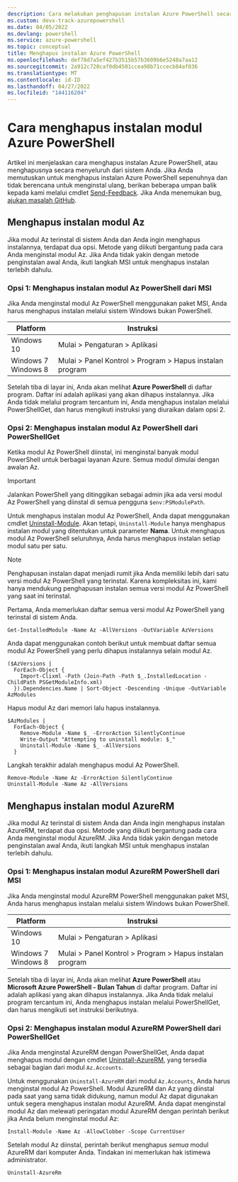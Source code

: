 ```yaml
---
description: Cara melakukan penghapusan instalan Azure PowerShell secara menyeluruh
ms.custom: devx-track-azurepowershell
ms.date: 04/05/2022
ms.devlang: powershell
ms.service: azure-powershell
ms.topic: conceptual
title: Menghapus instalan Azure PowerShell
ms.openlocfilehash: def78d7a5ef427b3515b57b3609b6e5248a7aa12
ms.sourcegitcommit: 2a912c720caf0db4501ccea98b71ccecb84af036
ms.translationtype: MT
ms.contentlocale: id-ID
ms.lasthandoff: 04/27/2022
ms.locfileid: "144116204"
---
```

# <a name="how-to-uninstall-azure-powershell-modules"></a>Cara menghapus instalan modul Azure PowerShell

Artikel ini menjelaskan cara menghapus instalan Azure PowerShell, atau menghapusnya secara menyeluruh dari sistem Anda.
Jika Anda memutuskan untuk menghapus instalan Azure PowerShell sepenuhnya dan tidak berencana untuk menginstal ulang, berikan beberapa umpan balik kepada kami melalui cmdlet [Send-Feedback](/powershell/module/az.accounts/send-feedback). Jika Anda menemukan bug, [ajukan masalah GitHub](https://github.com/azure/azure-powershell/issues).

## <a name="uninstall-the-az-module"></a>Menghapus instalan modul Az

Jika modul Az terinstal di sistem Anda dan Anda ingin menghapus instalannya, terdapat dua opsi. Metode yang diikuti bergantung pada cara Anda menginstal modul Az. Jika Anda tidak yakin dengan metode penginstalan awal Anda, ikuti langkah MSI untuk menghapus instalan terlebih dahulu.

### <a name="option-1-uninstall-the-az-powershell-module-from-msi"></a>Opsi 1: Menghapus instalan modul Az PowerShell dari MSI

Jika Anda menginstal modul Az PowerShell menggunakan paket MSI, Anda harus menghapus instalan melalui sistem Windows bukan PowerShell.

|         Platform         |                      Instruksi                      |
| ------------------------ | ------------------------------------------------------ |
| Windows 10               | Mulai > Pengaturan > Aplikasi                                |
| Windows 7 </br>Windows 8 | Mulai > Panel Kontrol > Program > Hapus instalan program |

Setelah tiba di layar ini, Anda akan melihat **Azure PowerShell** di daftar program. Daftar ini adalah aplikasi yang akan dihapus instalannya. Jika Anda tidak melalui program tercantum ini, Anda menghapus instalan melalui PowerShellGet, dan harus mengikuti instruksi yang diuraikan dalam opsi 2.

### <a name="option-2-uninstall-the-az-powershell-module-from-powershellget"></a>Opsi 2: Menghapus instalan modul Az PowerShell dari PowerShellGet

Ketika modul Az PowerShell diinstal, ini menginstal banyak modul PowerShell untuk berbagai layanan Azure. Semua modul dimulai dengan awalan Az.

> [!IMPORTANT]
> Jalankan PowerShell yang ditinggikan sebagai admin jika ada versi modul Az PowerShell yang diinstal di semua pengguna `$env:PSModulePath`.

Untuk menghapus instalan modul Az PowerShell, Anda dapat menggunakan cmdlet [Uninstall-Module](/powershell/module/powershellget/uninstall-module). Akan tetapi, `Uninstall-Module` hanya menghapus instalan modul yang ditentukan untuk parameter **Nama**. Untuk menghapus modul Az PowerShell seluruhnya, Anda harus menghapus instalan setiap modul satu per satu.

> [!NOTE]
> Penghapusan instalan dapat menjadi rumit jika Anda memiliki lebih dari satu versi modul Az PowerShell yang terinstal. Karena kompleksitas ini, kami hanya mendukung penghapusan instalan semua versi modul Az PowerShell yang saat ini terinstal.

Pertama, Anda memerlukan daftar semua versi modul Az PowerShell yang terinstal di sistem Anda.

```azurepowershell-interactive
Get-InstalledModule -Name Az -AllVersions -OutVariable AzVersions
```

Anda dapat menggunakan contoh berikut untuk membuat daftar semua modul Az PowerShell yang perlu dihapus instalannya selain modul Az.

```azurepowershell-interactive
($AzVersions |
  ForEach-Object {
    Import-Clixml -Path (Join-Path -Path $_.InstalledLocation -ChildPath PSGetModuleInfo.xml)
  }).Dependencies.Name | Sort-Object -Descending -Unique -OutVariable AzModules
```

Hapus modul Az dari memori lalu hapus instalannya.

```azurepowershell-interactive
$AzModules |
  ForEach-Object {
    Remove-Module -Name $_ -ErrorAction SilentlyContinue
    Write-Output "Attempting to uninstall module: $_"
    Uninstall-Module -Name $_ -AllVersions
  }
```

Langkah terakhir adalah menghapus modul Az PowerShell.

```azurepowershell-interactive
Remove-Module -Name Az -ErrorAction SilentlyContinue
Uninstall-Module -Name Az -AllVersions
```

## <a name="uninstall-the-azurerm-module"></a>Menghapus instalan modul AzureRM

Jika modul Az terinstal di sistem Anda dan Anda ingin menghapus instalan AzureRM, terdapat dua opsi. Metode yang diikuti bergantung pada cara Anda menginstal modul AzureRM. Jika Anda tidak yakin dengan metode penginstalan awal Anda, ikuti langkah MSI untuk menghapus instalan terlebih dahulu.

### <a name="option-1-uninstall-the-azurerm-powershell-module-from-msi"></a>Opsi 1: Menghapus instalan modul AzureRM PowerShell dari MSI

Jika Anda menginstal modul AzureRM PowerShell menggunakan paket MSI, Anda harus menghapus instalan melalui sistem Windows bukan PowerShell.

|         Platform         |                      Instruksi                      |
| ------------------------ | ------------------------------------------------------ |
| Windows 10               | Mulai > Pengaturan > Aplikasi                                |
| Windows 7 </br>Windows 8 | Mulai > Panel Kontrol > Program > Hapus instalan program |

Setelah tiba di layar ini, Anda akan melihat **Azure PowerShell** atau **Microsoft Azure PowerShell - Bulan Tahun** di daftar program. Daftar ini adalah aplikasi yang akan dihapus instalannya. Jika Anda tidak melalui program tercantum ini, Anda menghapus instalan melalui PowerShellGet, dan harus mengikuti set instruksi berikutnya.

### <a name="option-2-uninstall-the-azurerm-powershell-module-from-powershellget"></a>Opsi 2: Menghapus instalan modul AzureRM PowerShell dari PowerShellGet

Jika Anda menginstal AzureRM dengan PowerShellGet, Anda dapat menghapus modul dengan cmdlet [Uninstall-AzureRM](/powershell/module/az.accounts/uninstall-azurerm), yang tersedia sebagai bagian dari modul `Az.Accounts`.

Untuk menggunakan `Uninstall-AzureRM` dari modul `Az.Accounts`, Anda harus menginstal modul Az PowerShell. Modul AzureRM dan Az yang diinstal pada saat yang sama tidak didukung, namun modul Az dapat digunakan untuk segera menghapus instalan modul AzureRM. Anda dapat menginstal modul Az dan melewati peringatan modul AzureRM dengan perintah berikut jika Anda belum menginstal modul Az:

```powershell-interactive
Install-Module -Name Az -AllowClobber -Scope CurrentUser
```

Setelah modul Az diinstal, perintah berikut menghapus _semua_ modul AzureRM dari komputer Anda. Tindakan ini memerlukan hak istimewa administrator.

```powershell-interactive
Uninstall-AzureRm
```
